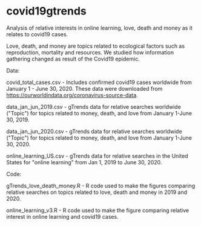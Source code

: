 # covid19gtrends
Analysis of relative interests in online learning, love, death and money as it relates to covid19 cases.

Love, death, and money are topics related to ecological factors such as reproduction, mortality and resources. We studied how information gathering changed as result of the Covid19 epidemic.

Data:

covid_total_cases.csv - Includes confirmed covid19 cases worldwide from January 1 - June 30, 2020. These data were downloaded from  https://ourworldindata.org/coronavirus-source-data. 

data_jan_jun_2019.csv - gTrends data for relative searches worldwide ("Topic") for topics related to money, death, and love from January 1-June 30, 2019. 

data_jan_jun_2020.csv - gTrends data for relative searches worldwide ("Topic") for topics related to money, death, and love from January 1-June 30, 2020. 

online_learning_US.csv - gTrends data for relative searches in the United States for "online learning" from Jan 1, 2019 to June 30, 2020.

Code:

gTrends_love_death_money.R - R code used to make the figures comparing relative searches on topics related to love, death and money in 2019 and 2020.

online_learning_v3.R - R code used to make the figure comparing relative interest in online learning and covid19 cases.
